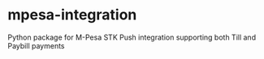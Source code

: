 # mpesa-integration
Python package for M-Pesa STK Push integration supporting both Till and Paybill payments
